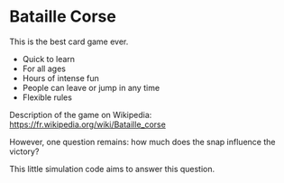 # Bataille Corse

This is the best card game ever.
 - Quick to learn
 - For all ages
 - Hours of intense fun
 - People can leave or jump in any time
 - Flexible rules

Description of the game on Wikipedia:
https://fr.wikipedia.org/wiki/Bataille_corse

However, one question remains:
how much does the snap influence the victory?

This little simulation code aims to answer this question.
